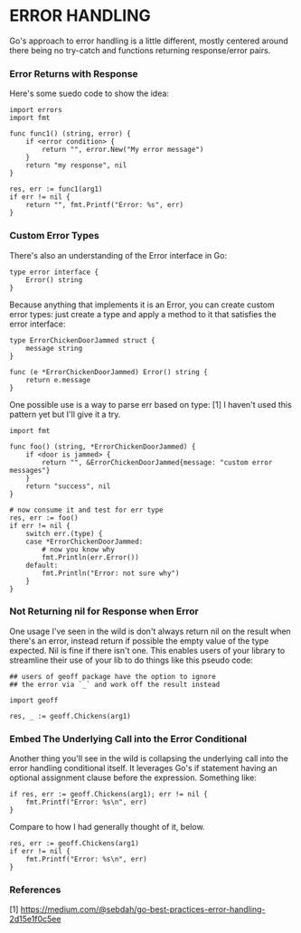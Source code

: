 # ERROR HANDLING

Go's approach to error handling is a little different, mostly centered around there being no try-catch and functions returning response/error pairs.

### Error Returns with Response
 
Here's some suedo code to show the idea:

    import errors
    import fmt
    
    func func1() (string, error) {
        if <error condition> {
            return "", error.New("My error message")
        }
        return "my response", nil 
    }
    
    res, err := func1(arg1)
    if err != nil {
        return "", fmt.Printf("Error: %s", err)
    }

### Custom Error Types

There's also an understanding of the Error interface in Go:

    type error interface {
        Error() string
    }

Because anything that implements it is an Error, you can create custom error types:  just create a type and apply a method to it that satisfies the error interface:  

    type ErrorChickenDoorJammed struct {
        message string
    }
    
    func (e *ErrorChickenDoorJammed) Error() string {
        return e.message
    }

One possible use is a way to parse err based on type: [1]  I haven't used this pattern yet but I'll give it a try.

    import fmt
    
    func foo() (string, *ErrorChickenDoorJammed) {
        if <door is jammed> {
            return "", &ErrorChickenDoorJammed{message: "custom error messages"}
        }
        return "success", nil
    }
    
    # now consume it and test for err type
    res, err := foo()
    if err != nil {
        switch err.(type) {
        case *ErrorChickenDoorJammed:
            # now you know why
            fmt.Println(err.Error())
        default:
            fmt.Println("Error: not sure why")
        }
    }        

### Not Returning nil for Response when Error

One usage I've seen in the wild is don't always return nil on the result when there's an error, instead return if possible the empty value of the type expected.  Nil is fine if there isn't one.  This enables users of your library to streamline their use of your lib to do things like this pseudo code:

    ## users of geoff package have the option to ignore 
    ## the error via `_` and work off the result instead 
    
    import geoff
    
    res, _ := geoff.Chickens(arg1)

### Embed The Underlying Call into the Error Conditional

Another thing you'll see in the wild is collapsing the underlying call into the error handling conditional itself.  It leverages Go's if statement having an optional assignment clause before the expression.  Something like:
 
    if res, err := geoff.Chickens(arg1); err != nil {
        fmt.Printf("Error: %s\n", err)
    }
    
Compare to how I had generally thought of it, below.  

    res, err := geoff.Chickens(arg1)
    if err != nil {
        fmt.Printf("Error: %s\n", err)
    }

### References

[1] https://medium.com/@sebdah/go-best-practices-error-handling-2d15e1f0c5ee